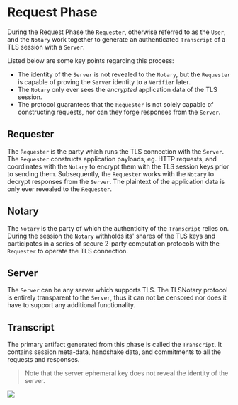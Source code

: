 # Request Phase

During the Request Phase the `Requester`, otherwise referred to as the `User`, and the `Notary` work together to generate an authenticated `Transcript` of a TLS session with a `Server`.

Listed below are some key points regarding this process:

 - The identity of the `Server` is not revealed to the `Notary`, but the `Requester` is capable of proving the `Server` identity to a `Verifier` later.
 - The `Notary` only ever sees the *encrypted* application data of the TLS session.
 - The protocol guarantees that the `Requester` is not solely capable of constructing requests, nor can they forge responses from the `Server`.

## Requester

The `Requester` is the party which runs the TLS connection with the `Server`. The `Requester` constructs application payloads, eg. HTTP requests, and coordinates with the `Notary` to encrypt them with the TLS session keys prior to sending them. Subsequently, the `Requester` works with the `Notary` to decrypt responses from the `Server`. The plaintext of the application data is only ever revealed to the `Requester`.

## Notary

The `Notary` is the party of which the authenticity of the `Transcript` relies on. During the session the `Notary` withholds its' shares of the TLS keys and participates in a series of secure 2-party computation protocols with the `Requester` to operate the TLS connection.

## Server

The `Server` can be any server which supports TLS. The TLSNotary protocol is entirely transparent to the `Server`, thus it can not be censored nor does it have to support any additional functionality.

## Transcript

The primary artifact generated from this phase is called the `Transcript`. It contains session meta-data, handshake data, and commitments to all the requests and responses.

> Note that the server ephemeral key does not reveal the identity of the server.


<img src="https://raw.githubusercontent.com/tlsnotary/docs-assets/main/diagrams/transcript.png">